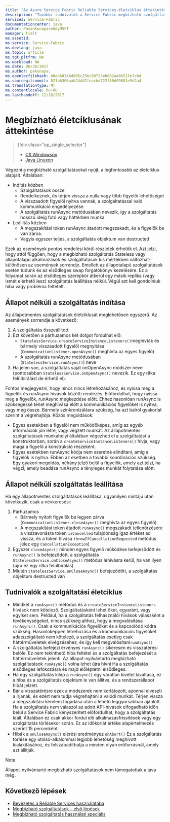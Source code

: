 ```yaml
---
title: "Az Azure Service Fabric Reliable Services-életciklus áttekintése |} Microsoft Docs"
description: "További tudnivalók a Service Fabric megbízható szolgáltatások különböző életciklus események"
services: Service-Fabric
documentationcenter: java
author: PavanKunapareddyMSFT
manager: timlt
ms.assetid: 
ms.service: Service-Fabric
ms.devlang: java
ms.topic: article
ms.tgt_pltfrm: NA
ms.workload: NA
ms.date: 06/30/2017
ms.author: pakunapa;
ms.openlocfilehash: 80eb68346dd05c256c60725eb082aa0651fe7cbd
ms.sourcegitcommit: 821b6306aab244d2feacbd722f60d99881e9d2a4
ms.translationtype: MT
ms.contentlocale: hu-HU
ms.lasthandoff: 12/18/2017
---
```

# <a name="reliable-services-lifecycle-overview"></a>Megbízható életciklusának áttekintése
> [!div class="op_single_selector"]
> * [C# Windowson](service-fabric-reliable-services-lifecycle.md)
> * [Java Linuxon](service-fabric-reliable-services-lifecycle-java.md)
>
>

Végezni a megbízható szolgáltatásokat nyújt, a legfontosabb az életciklus alapjait. Általában:

* Indítás közben
  * Szolgáltatások össze
  * Rendelkeznek, és térjen vissza a nulla vagy több figyelői lehetőséget
  * A visszaadott figyelői nyitva vannak, a szolgáltatással való kommunikáció engedélyezése
  * A szolgáltatás runAsync metódusában nevezik, így a szolgáltatás hosszú ideig futó vagy háttérben munka
* Leállítás közben
  * A megszakítási token runAsync átadott megszakadt, és a figyelők be van zárva.
  * Vagyis egyszer teljes, a szolgáltatás objektum van destructed

Ezek az események pontos rendelési körül részletek érhetők el. Azt jelzi, hogy attól függően, hogy a megbízható szolgáltatás Stateless vagy állapotalapú alkalmazások és szolgáltatások kis mértékben változhat-különösen az események sorrendje. Emellett az állapotalapú szolgáltatások esetén tudunk és az elsődleges swap forgatókönyv kezelésére. Ez a folyamat során az elsődleges szerepkör átkerül egy másik replika (vagy ismét elérhető lesz) szolgáltatás leállítása nélkül. Végül azt kell gondolniuk hiba vagy probléma feltételt.

## <a name="stateless-service-startup"></a>Állapot nélküli a szolgáltatás indítása
Az állapotmentes szolgáltatások életciklusát meglehetősen egyszerű. Az események sorrendje a következő:

1. A szolgáltatás összeállított
2. Ezt követően a párhuzamos két dolgot fordulhat elő:
    - `StatelessService.createServiceInstanceListeners()`meghívták és bármely visszaadott figyelői megnyitása (`CommunicationListener.openAsync()` meghívta az egyes figyelő)
    - A szolgáltatás runAsync metódusában (`StatelessService.runAsync()`) neve
3. Ha jelen van, a szolgáltatás saját onOpenAsync módszer neve (pontosabban `StatelessService.onOpenAsync()` nevezik. Ez egy ritka felülbírálást de érhető el).

Fontos megjegyezni, hogy nincs nincs létrehozásához, és nyissa meg a figyelők és runAsync hívások közötti rendezés. Előfordulhat, hogy nyissa meg a figyelők, runAsync megkezdése előtt. Ehhez hasonlóan runAsync is szükségessé tehet meghívása előtt a kommunikációs figyelőket is nyitva, vagy még össze. Bármely szinkronizálásra szükség, ha azt balról gyakorlat szerint a végrehajtója. Közös megoldások:

* Egyes esetekben a figyelői nem működőképes, amíg az egyéb információk jön létre, vagy végzett munkát. Az állapotmentes szolgáltatások munkahelyi általában végezheti el a szolgáltatást a konstruktorban, során a `createServiceInstanceListeners()` hívja, vagy maga a figyelő a konstrukció részeként.
* Egyes esetekben runAsync kódja nem szeretné elindítani, amíg a figyelők is nyitva. Ebben az esetben a további koordinációs szükség. Egy gyakori megoldás, néhány jelző belül a figyelők, amely azt jelzi, ha végzi, amely beadása runAsync a tényleges munkát folytatása előtt.

## <a name="stateless-service-shutdown"></a>Állapot nélküli szolgáltatás leállítása
Ha egy állapotmentes szolgáltatások leállítása, ugyanilyen mintájú után következik, csak a névkeresési:

1. Párhuzamos
    - Bármely nyitott figyelők be legyen zárva (`CommunicationListener.closeAsync()` meghívta az egyes figyelő)
    - A megszakítási token átadott `runAsync()` megszakadt (ellenőrzésére a visszavonásra token `isCancelled` tulajdonság igaz értéket ad vissza, és a token hívása `throwIfCancellationRequested` metódus jelez egy `CancellationException`)
2. Egyszer `closeAsync()` minden egyes figyelő működése befejeződött és `runAsync()` is befejeződött, a szolgáltatás `StatelessService.onCloseAsync()` metódus lehívásra kerül, ha van ilyen (újra ez egy ritka felülbírálás).
3. Miután `StatelessService.onCloseAsync()` befejeződött, a szolgáltatás objektum destructed van

## <a name="notes-on-service-lifecycle"></a>Tudnivalók a szolgáltatási életciklus
* Mindkét a `runAsync()` metódus és a `createServiceInstanceListeners` hívások nem kötelező. Szolgáltatásként lehet őket, egyaránt, vagy egyiket sem. Például, ha a szolgáltatás felhasználói hívások válaszként a tevékenységeket, nincs szükség ahhoz, hogy a megvalósítása `runAsync()`. Csak a kommunikációs figyelőket és a kapcsolódó kódra szükség. Hasonlóképpen létrehozása és a kommunikációs figyelőket adatszolgáltató nem kötelező, a szolgáltatás esetleg csak háttérműveletek elvégzéséhez, és így kell megvalósítani`runAsync()`
* A szolgáltatás befejezi érvényes `runAsync()` sikeresen és visszatérési belőle. Ez nem tekinthető hiba feltétel és a szolgáltatás befejezését a háttérműveletek jelenti. Az állapot-nyilvántartó megbízható szolgáltatások `runAsync()` volna lehet újra hívni Ha a szolgáltatás elsődleges lefokozásra és majd előléptetni elsődleges.
* Ha egy szolgáltatás kilép a `runAsync()` egy váratlan kivétel kiváltása, ez a hiba és a szolgáltatás objektum le van állítva, és a rendszerállapot hibát jelzett.
* Bár a visszatérésre ezek a módszerek nem korlátozott, azonnal elveszti a írjanak, és ezért nem tudja végrehajtani a valódi munkát. Térjen vissza a megszakítási kérelem fogadása után a lehető leggyorsabban ajánlott. Ha a szolgáltatás nem válaszol az adott API-hívások elfogadható időn belül a Service Fabric kényszerített előfordulhat, hogy a szolgáltatás leáll. Általában ez csak akkor fordul elő alkalmazásfrissítések vagy egy szolgáltatás törlésekor során. Ez az időkorlát értéke alapértelmezés szerint 15 percenként.
* Hibák a `onCloseAsync()` elérési eredményez `onAbort()` Ez a szolgáltatás törlése egy utolsó-alkalommal legjobb lehetőség meghívott kialakításához, és felszabadíthatja a minden olyan erőforrásnál, amely azt állítják.

> [!NOTE]
> Állapot-nyilvántartó megbízható szolgáltatások nem támogatottak a java még.
>
>

## <a name="next-steps"></a>Következő lépések
* [Bevezetés a Reliable Services használatába](service-fabric-reliable-services-introduction.md)
* [Megbízható szolgáltatások – első lépések](service-fabric-reliable-services-quick-start.md)
* [Megbízható szolgáltatás használati speciális](service-fabric-reliable-services-advanced-usage.md)
